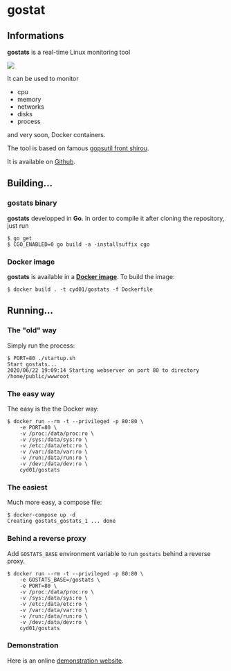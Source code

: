 # gostat

## Informations

**gostats** is a real-time Linux monitoring tool

![](gostats.png)

It can be used to monitor 
- cpu
- memory
- networks
- disks
- process

and very soon, Docker containers.

The tool is based on famous [gopsutil front shirou](https://github.com/shirou/gopsutil).

It is available on [Github](https://github.com/cyd01/gostats).

## Building...

### gostats binary

**gostats** developped in **Go**. In order to compile it after cloning the repository, just run

```
$ go get
$ CGO_ENABLED=0 go build -a -installsuffix cgo
```

### Docker image

**gostats** is available in a **[Docker image](https://hub.docker.com/repository/docker/cyd01/gostats)**. To build the image:

```
$ docker build . -t cyd01/gostats -f Dockerfile
```

## Running...

### The "old" way

Simply run the process:

```
$ PORT=80 ./startup.sh
Start gostats...
2020/06/22 19:09:14 Starting webserver on port 80 to directory /home/public/wwwroot
```

### The easy way

The easy is the the Docker way:

```
$ docker run --rm -t --privileged -p 80:80 \
	-e PORT=80 \
	-v /proc:/data/proc:ro \
	-v /sys:/data/sys:ro \
	-v /etc:/data/etc:ro \
	-v /var:/data/var:ro \
	-v /run:/data/run:ro \
	-v /dev:/data/dev:ro \
	cyd01/gostats
```

### The easiest

Much more easy, a compose file:

```
$ docker-compose up -d
Creating gostats_gostats_1 ... done
```

### Behind a reverse proxy

Add `GOSTATS_BASE` environment variable to run `gostats` behind a reverse proxy.

```
$ docker run --rm -t --privileged -p 80:80 \
	-e GOSTATS_BASE=/gostats \ 
	-e PORT=80 \
	-v /proc:/data/proc:ro \
	-v /sys:/data/sys:ro \
	-v /etc:/data/etc:ro \
	-v /var:/data/var:ro \
	-v /run:/data/run:ro \
	-v /dev:/data/dev:ro \
	cyd01/gostats
```


### Demonstration

Here is an online [demonstration website](https://gostats.piratemind.com).
